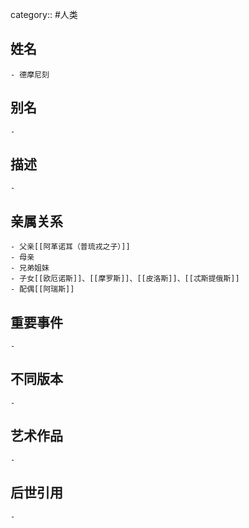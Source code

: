 category:: #人类
## 姓名
	- 德摩尼刻
## 别名
	-
## 描述
	-
## 亲属关系
	- 父亲[[阿革诺耳（普琉戎之子）]]
	- 母亲
	- 兄弟姐妹
	- 子女[[欧厄诺斯]]、[[摩罗斯]]、[[皮洛斯]]、[[忒斯提俄斯]]
	- 配偶[[阿瑞斯]]
## 重要事件
	-
## 不同版本
	-
## 艺术作品
	-
## 后世引用
	-
